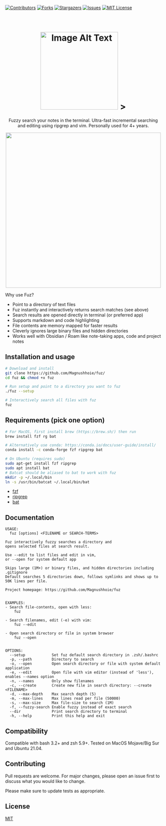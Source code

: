 <!-- PROJECT SHIELDS -->
[![Contributors][contributors-shield]][contributors-url]
[![Forks][forks-shield]][forks-url]
[![Stargazers][stars-shield]][stars-url]
[![Issues][issues-shield]][issues-url]
[![MIT License][license-shield]][license-url]

<!-- PROJECT LOGO -->
<br />
<p align="center">
  <a href="https://github.com/Magnushhoie/fuz">
  </a>
  <h1 align="center">
<picture>
  <img alt="Image Alt Text"  src="https://github.com/Magnushhoie/fuz/blob/main/img/logo.png?raw=true" width="250"/
</picture>
         ></h1>
  <p align="center">
    Fuzzy search your notes in the terminal. Ultra-fast incremental searching and editing using ripgrep and vim. Personally used for 4+ years.
  </p>
</p>

</p>
<p align="center">
<a href="https://asciinema.org/a/540480" target="_blank">
<img src="https://github.com/Magnushhoie/fuz/blob/main/img/fuz.gif?raw=true" width="500"/>
</a>
</p>

Why use Fuz?
- Point to a directory of text files
- Fuz instantly and interactively returns search matches (see above)
- Search results are opened directly in terminal (or preferred app)
- Supports markdown and code highlighting
- File contents are memory mapped for faster results
- Cleverly ignores large binary files and hidden directories
- Works well with Obsidian / Roam like note-taking apps, code and project notes

## Installation and usage

```bash
# Download and install
git clone https://github.com/Magnushhoie/fuz/
cd fuz && chmod +x fuz

# Run setup and point to a directory you want to fuz
./fuz --setup

# Interactively search all files with fuz
fuz
```

## Requirements (pick one option)

```bash
# For MacOS, first install brew (https://brew.sh/) then run
brew install fzf rg bat

# Alternatively use conda: https://conda.io/docs/user-guide/install/
conda install -c conda-forge fzf ripgrep bat 

# On Ubuntu (requires sudo)
sudo apt-get install fzf ripgrep
sudo apt install bat
# Batcat should be aliased to bat to work with fuz
mkdir -p ~/.local/bin
ln -s /usr/bin/batcat ~/.local/bin/bat
```

- [fzf](https://github.com/junegunn/fzf)
- [ripgrep](https://github.com/BurntSushi/ripgrep)
- [bat](https://github.com/sharkdp/bat)

## Documentation

```
USAGE:
  fuz [options] <FILENAME or SEARCH-TERMS>

Fuz interactively fuzzy searches a directory and
opens selected files at search result.

Use --edit to list files and edit in vim,
or --open for system default app

Skips large (1M+) or binary files, and hidden directories including .gitignore
Default searches 5 directories down, follows symlinks and shows up to 50K lines per file.

Project homepage: https://github.com/Magnushhoie/fuz


EXAMPLES:
- Search file-contents, open with less:
    fuz

- Search filenames, edit (-e) with vim:
    fuz --edit

- Open search directory or file in system browser
    fuz --open


OPTIONS:
  --setup            Set fuz default search directory in .zsh/.bashrc
  -p, --path         Directory to search
  -o, --open         Open search directory or file with system default application
  -e, --edit         Open file with vim editor (instead of 'less'), enables --names option
  -n, --names        Only show filenames
  -c, --create       Create new file in search directory: --create <FILENAME>
  -d, --max-depth    Max search depth (5)
  -m, --max-lines    Max lines read per file (50000)
  -s, --max-size     Max file-size to search (1M)
  -f, --fuzzy-search Enable fuzzy instead of exact search
  --dir              Print search directory to terminal
  -h, --help         Print this help and exit
```

## Compatibility
Compatible with bash 3.2+ and zsh 5.9+. Tested on MacOS Mojave/Big Sur and Ubuntu 21.04.

## Contributing
Pull requests are welcome. For major changes, please open an issue first to discuss what you would like to change.

Please make sure to update tests as appropriate.

## License
[MIT](https://choosealicense.com/licenses/mit/)

<!-- MARKDOWN LINKS & IMAGES -->
<!-- https://www.markdownguide.org/basic-syntax/#reference-style-links -->
[contributors-shield]: https://img.shields.io/github/contributors/Magnushhoie/fuz.svg?style=for-the-badge
[contributors-url]: https://github.com/Magnushhoie/fuz/graphs/contributors
[forks-shield]: https://img.shields.io/github/forks/Magnushhoie/fuz.svg?style=for-the-badge
[forks-url]: https://github.com/Magnushhoie/fuz/network/members
[stars-shield]: https://img.shields.io/github/stars/Magnushhoie/fuz.svg?style=for-the-badge
[stars-url]: https://github.com/Magnushhoie/fuz/stargazers
[issues-shield]: https://img.shields.io/github/issues/Magnushhoie/fuz.svg?style=for-the-badge
[issues-url]: https://github.com/Magnushhoie/fuz/issues
[license-shield]: https://img.shields.io/github/license/othneildrew/Best-README-Template.svg?style=for-the-badge
[license-url]: https://github.com/Magnushhoie/fuz/blob/master/LICENSE.txt

